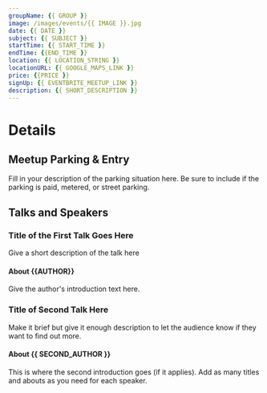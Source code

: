 ```yaml
---
groupName: {{ GROUP }}
image: /images/events/{{ IMAGE }}.jpg
date: {{ DATE }}
subject: {{ SUBJECT }}
startTime: {{ START_TIME }}
endTime: {{END_TIME }}
location: {{ LOCATION_STRING }}
locationURL: {{ GOOGLE_MAPS_LINK }}
price: {{PRICE }}
signUp: {{ EVENTBRITE_MEETUP_LINK }}
description: {{ SHORT_DESCRIPTION }}
---
```


# Details

## Meetup Parking & Entry

Fill in your description of the parking situation here. Be sure to include if the parking is paid, metered, or street parking.

## Talks and Speakers

### Title of the First Talk Goes Here

Give a short description of the talk here

#### About {{AUTHOR}}

Give the author's introduction text here. 

### Title of Second Talk Here

Make it brief but give it enough description to let the audience know if they want to find out more. 


#### About {{ SECOND_AUTHOR }}

This is where the second introduction goes (if it applies). Add as many titles and abouts as you need for each speaker. 
